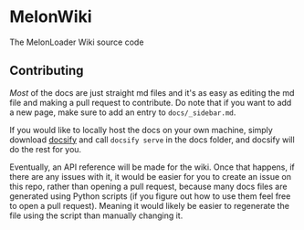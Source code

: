 # MelonWiki

The MelonLoader Wiki source code

## Contributing

*Most* of the docs are just straight md files and it's as easy as editing the md file and making a pull request to contribute.
Do note that if you want to add a new page, make sure to add an entry to `docs/_sidebar.md`.

If you would like to locally host the docs on your own machine, simply download [docsify](https://docsify.js.org/#/) and call `docsify serve` in the docs folder, and docsify will do the rest for you.

Eventually, an API reference will be made for the wiki. Once that happens, if there are any issues with it, it would be easier for you to create an issue on this repo, rather than opening a pull request, because many docs files are generated using Python scripts (if you figure out how to use them feel free to open a pull request). Meaning it would likely be easier to regenerate the file using the script than manually changing it.

